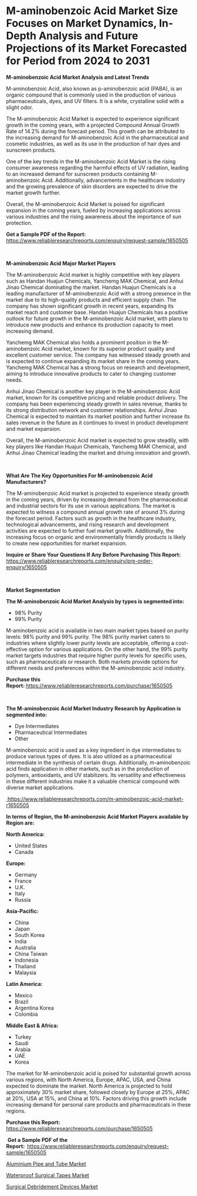 <p><h1>M-aminobenzoic Acid Market Size Focuses on Market Dynamics, In-Depth Analysis and Future Projections of its Market Forecasted for Period from 2024 to 2031</h1></p><p><strong>M-aminobenzoic Acid Market Analysis and Latest Trends</strong></p>
<p><p>M-aminobenzoic Acid, also known as p-aminobenzoic acid (PABA), is an organic compound that is commonly used in the production of various pharmaceuticals, dyes, and UV filters. It is a white, crystalline solid with a slight odor.</p><p>The M-aminobenzoic Acid Market is expected to experience significant growth in the coming years, with a projected Compound Annual Growth Rate of 14.2% during the forecast period. This growth can be attributed to the increasing demand for M-aminobenzoic Acid in the pharmaceutical and cosmetic industries, as well as its use in the production of hair dyes and sunscreen products.</p><p>One of the key trends in the M-aminobenzoic Acid Market is the rising consumer awareness regarding the harmful effects of UV radiation, leading to an increased demand for sunscreen products containing M-aminobenzoic Acid. Additionally, advancements in the healthcare industry and the growing prevalence of skin disorders are expected to drive the market growth further.</p><p>Overall, the M-aminobenzoic Acid Market is poised for significant expansion in the coming years, fueled by increasing applications across various industries and the rising awareness about the importance of sun protection.</p></p>
<p><strong>Get a Sample PDF of the Report:&nbsp;</strong> <a href="https://www.reliableresearchreports.com/enquiry/request-sample/1650505">https://www.reliableresearchreports.com/enquiry/request-sample/1650505</a></p>
<p>&nbsp;</p>
<p><strong>M-aminobenzoic Acid Major Market Players</strong></p>
<p><p>The M-aminobenzoic Acid market is highly competitive with key players such as Handan Huajun Chemicals, Yanchemg MAK Chemical, and Anhui Jinao Chemical dominating the market. Handan Huajun Chemicals is a leading manufacturer of M-aminobenzoic Acid with a strong presence in the market due to its high-quality products and efficient supply chain. The company has shown significant growth in recent years, expanding its market reach and customer base. Handan Huajun Chemicals has a positive outlook for future growth in the M-aminobenzoic Acid market, with plans to introduce new products and enhance its production capacity to meet increasing demand.</p><p>Yanchemg MAK Chemical also holds a prominent position in the M-aminobenzoic Acid market, known for its superior product quality and excellent customer service. The company has witnessed steady growth and is expected to continue expanding its market share in the coming years. Yanchemg MAK Chemical has a strong focus on research and development, aiming to introduce innovative products to cater to changing customer needs.</p><p>Anhui Jinao Chemical is another key player in the M-aminobenzoic Acid market, known for its competitive pricing and reliable product delivery. The company has been experiencing steady growth in sales revenue, thanks to its strong distribution network and customer relationships. Anhui Jinao Chemical is expected to maintain its market position and further increase its sales revenue in the future as it continues to invest in product development and market expansion. </p><p>Overall, the M-aminobenzoic Acid market is expected to grow steadily, with key players like Handan Huajun Chemicals, Yanchemg MAK Chemical, and Anhui Jinao Chemical leading the market and driving innovation and growth.</p></p>
<p>&nbsp;</p>
<p><strong>What Are The Key Opportunities For M-aminobenzoic Acid Manufacturers?</strong></p>
<p><p>The M-aminobenzoic Acid market is projected to experience steady growth in the coming years, driven by increasing demand from the pharmaceutical and industrial sectors for its use in various applications. The market is expected to witness a compound annual growth rate of around 3% during the forecast period. Factors such as growth in the healthcare industry, technological advancements, and rising research and development activities are expected to further fuel market growth. Additionally, the increasing focus on organic and environmentally friendly products is likely to create new opportunities for market expansion.</p></p>
<p><strong>Inquire or Share Your Questions If Any Before Purchasing This Report:</strong> <a href="https://www.reliableresearchreports.com/enquiry/pre-order-enquiry/1650505">https://www.reliableresearchreports.com/enquiry/pre-order-enquiry/1650505</a></p>
<p>&nbsp;</p>
<p><strong>Market Segmentation</strong></p>
<p><strong>The M-aminobenzoic Acid Market Analysis by types is segmented into:</strong></p>
<p><ul><li>98% Purity</li><li>99% Purity</li></ul></p>
<p><p>M-aminobenzoic acid is available in two main market types based on purity levels: 98% purity and 99% purity. The 98% purity market caters to industries where slightly lower purity levels are acceptable, offering a cost-effective option for various applications. On the other hand, the 99% purity market targets industries that require higher purity levels for specific uses, such as pharmaceuticals or research. Both markets provide options for different needs and preferences within the M-aminobenzoic acid industry.</p></p>
<p><strong>Purchase this Report:&nbsp;</strong><a href="https://www.reliableresearchreports.com/purchase/1650505">https://www.reliableresearchreports.com/purchase/1650505</a></p>
<p>&nbsp;</p>
<p><strong>The M-aminobenzoic Acid Market Industry Research by Application is segmented into:</strong></p>
<p><ul><li>Dye Intermediates</li><li>Pharmaceutical Intermediates</li><li>Other</li></ul></p>
<p><p>M-aminobenzoic acid is used as a key ingredient in dye intermediates to produce various types of dyes. It is also utilized as a pharmaceutical intermediate in the synthesis of certain drugs. Additionally, m-aminobenzoic acid finds application in other markets, such as in the production of polymers, antioxidants, and UV stabilizers. Its versatility and effectiveness in these different industries make it a valuable chemical compound with diverse market applications.</p></p>
<p><a href="https://www.reliableresearchreports.com/m-aminobenzoic-acid-market-r1650505">&nbsp;https://www.reliableresearchreports.com/m-aminobenzoic-acid-market-r1650505</a></p>
<p><strong>In terms of Region, the M-aminobenzoic Acid Market Players available by Region are:</strong></p>
<p>
    <p> <strong> North America: </strong>
        <ul>
            <li>United States</li>
            <li>Canada</li>
        </ul>
        </p> 
    <p> <strong> Europe: </strong>
        <ul>
            <li>Germany</li>
            <li>France</li>
            <li>U.K.</li>
            <li>Italy</li>
            <li>Russia</li>
        </ul>
        </p> 
    <p> <strong> Asia-Pacific: </strong>
        <ul>
            <li>China</li>
            <li>Japan</li>
            <li>South Korea</li>
            <li>India</li>
            <li>Australia</li>
            <li>China Taiwan</li>
            <li>Indonesia</li>
            <li>Thailand</li>
            <li>Malaysia</li>
        </ul>
        </p> 
    <p> <strong> Latin America: </strong>
        <ul>
            <li>Mexico</li>
            <li>Brazil</li>
            <li>Argentina Korea</li>
            <li>Colombia</li>
        </ul>
        </p> 
    <p> <strong> Middle East & Africa: </strong>
        <ul>
            <li>Turkey</li>
            <li>Saudi</li>
            <li>Arabia</li>
            <li>UAE</li>
            <li>Korea</li>
        </ul>
    </p>
    </p>
<p><p>The market for M-aminobenzoic acid is poised for substantial growth across various regions, with North America, Europe, APAC, USA, and China expected to dominate the market. North America is projected to hold approximately 30% market share, followed closely by Europe at 25%, APAC at 20%, USA at 15%, and China at 10%. Factors driving this growth include increasing demand for personal care products and pharmaceuticals in these regions.</p></p>
<p><strong>Purchase this Report: </strong><a href="https://www.reliableresearchreports.com/purchase/1650505">https://www.reliableresearchreports.com/purchase/1650505</a></p>
<p>&nbsp;<strong>Get a Sample PDF of the Report:&nbsp;&nbsp;</strong><a href="https://www.reliableresearchreports.com/enquiry/request-sample/1650505">https://www.reliableresearchreports.com/enquiry/request-sample/1650505</a></p>
<p><strong></strong></p>
<p><p><a href="https://github.com/mahnoor2003/Market-Research-Report-List-5/blob/main/aluminium-pipe-and-tube-market.md">Aluminium Pipe and Tube Market</a></p><p><a href="https://github.com/sahanad234/Market-Research-Report-List-1/blob/main/waterproof-surgical-tapes-market.md">Waterproof Surgical Tapes Market</a></p><p><a href="https://github.com/BryceTownsendr/Market-Research-Report-List-5/blob/main/surgical-debridement-devices-market.md">Surgical Debridement Devices Market</a></p></p>